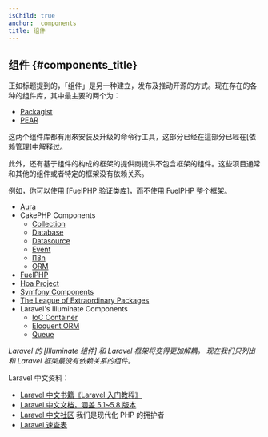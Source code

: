 ```yaml
---
isChild: true
anchor:  components
title: 组件
---
```


## 组件 {#components_title}


正如标题提到的，「组件」是另一种建立，发布及推动开源的方式。现在存在的各种的组件库，其中最主要的两个为：

* [Packagist]
* [PEAR]

这两个组件库都有用來安装及升级的命令行工具，这部分已经在這部分已經在[依赖管理]中解释过。

此外，还有基于组件的构成的框架的提供商提供不包含框架的组件。这些项目通常和其他的组件或者特定的框架没有依赖关系。

例如，你可以使用 [FuelPHP 验证类库]，而不使用 FuelPHP 整个框架。

* [Aura]
* CakePHP Components
    * [Collection]
    * [Database]
    * [Datasource]
    * [Event]
    * [I18n]
    * [ORM]   
* [FuelPHP]
* [Hoa Project]
* [Symfony Components]
* [The League of Extraordinary Packages]
* Laravel's Illuminate Components
    * [IoC Container]
    * [Eloquent ORM]
    * [Queue]

_Laravel 的 [Illuminate 组件] 和 Laravel 框架将变得更加解耦。 现在我们只列出和 Laravel 框架最没有依赖关系的组件。_

[Packagist]: /#composer_and_packagist
[PEAR]: /#pear
[Dependency Management]: /#dependency_management
[FuelPHP Validation package]: https://github.com/fuelphp/validation
[Aura]: http://auraphp.com/framework/
[FuelPHP]: https://github.com/fuelphp
[Hoa Project]: https://github.com/hoaproject
[Symfony Components]: https://symfony.com/doc/current/components/index.html
[The League of Extraordinary Packages]: https://thephpleague.com/
[IoC Container]: https://github.com/illuminate/container
[Eloquent ORM]: https://github.com/illuminate/database
[Queue]: https://github.com/illuminate/queue
[Illuminate components]: https://github.com/illuminate
[Collection]: https://github.com/cakephp/collection
[Database]: https://github.com/cakephp/database
[Datasource]: https://github.com/cakephp/datasource
[Event]: https://github.com/cakephp/event
[I18n]: https://github.com/cakephp/i18n
[ORM]: https://github.com/cakephp/orm

Laravel 中文资料：

- [Laravel 中文书籍《Laravel 入门教程》](https://learnku.com/topics/3383)
- [Laravel 中文文档，涵盖 5.1~5.8 版本](https://learnku.com/docs/laravel/5.8)
- [Laravel 中文社区](https://learnku.com/) 我们是现代化 PHP 的拥护者
- [Laravel 速查表](https://cs.laravel-china.org/)